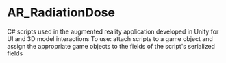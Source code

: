 # AR_RadiationDose
C# scripts used in the augmented reality application developed in Unity for UI and 3D model interactions
To use:
  attach scripts to a game object
  and assign the appropriate game objects to the fields of the script's serialized fields
